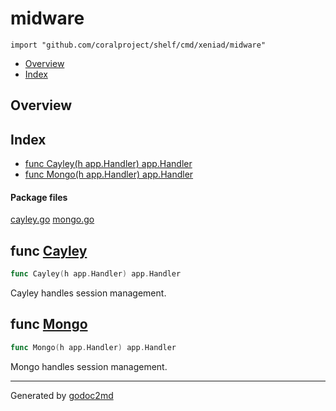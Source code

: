 

# midware
`import "github.com/coralproject/shelf/cmd/xeniad/midware"`

* [Overview](#pkg-overview)
* [Index](#pkg-index)

## <a name="pkg-overview">Overview</a>



## <a name="pkg-index">Index</a>
* [func Cayley(h app.Handler) app.Handler](#Cayley)
* [func Mongo(h app.Handler) app.Handler](#Mongo)


#### <a name="pkg-files">Package files</a>
[cayley.go](/src/github.com/coralproject/shelf/cmd/xeniad/midware/cayley.go) [mongo.go](/src/github.com/coralproject/shelf/cmd/xeniad/midware/mongo.go) 





## <a name="Cayley">func</a> [Cayley](/src/target/cayley.go?s=476:514#L11)
``` go
func Cayley(h app.Handler) app.Handler
```
Cayley handles session management.



## <a name="Mongo">func</a> [Mongo](/src/target/mongo.go?s=274:311#L4)
``` go
func Mongo(h app.Handler) app.Handler
```
Mongo handles session management.








- - -
Generated by [godoc2md](http://godoc.org/github.com/davecheney/godoc2md)
